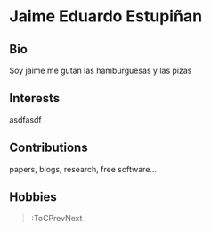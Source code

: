 # Jaime Eduardo Estupiñan

## Bio
Soy jaime me gutan las hamburguesas y las pizas 
## Interests
asdfasdf
## Contributions

papers, blogs, research, free software...

## Hobbies

> :ToCPrevNext